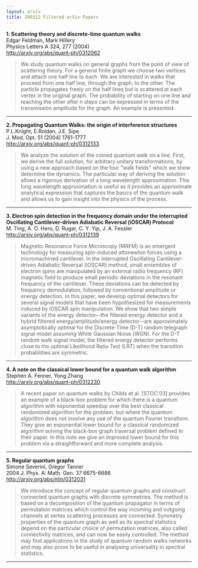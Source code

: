 ```yaml
---
layout: arxiv
title: 200312 Filtered arXiv Papers
---
```


**1.    Scattering theory and discrete-time quantum walks**  
Edgar Feldman, Mark Hillery  
Physics Letters A 324, 277 (2004)  
http://arxiv.org/abs/quant-ph/0312062  
<blockquote>
<p>
We study quantum walks on general graphs from the point of view of scattering theory. For a general finite graph we choose two vertices and attach one half line to each. We are interested in walks that proceed from one half line, through the graph, to the other. The particle propagates freely on the half lines but is scattered at each vertex in the original graph. The probability of starting on one line and reaching the other after n steps can be expressed in terms of the transmission amplitude for the graph. An example is presented.
</p>
</blockquote>

------

**2.    Propagating Quantum Walks: the origin of interference structures**  
P.L.Knight, E.Roldan, J.E. Sipe  
J. Mod. Opt. 51 (2004) 1761-1777  
http://arxiv.org/abs/quant-ph/0312133  
<blockquote>
<p>
We analyze the solution of the coined quantum walk on a line. First, we derive the full solution, for arbitrary unitary transformations, by using a new approach based on the four "walk fields" which we show determine the dynamics. The particular way of deriving the solution allows a rigorous derivation of a long wavelength approximation. This long wavelength approximation is useful as it provides an approximate analytical expression that captures the basics of the quantum walk and allows us to gain insight into the physics of the process.
</p>
</blockquote>

------

**3.    Electron spin detection in the frequency domain under the interrupted Oscillating Cantilever-driven Adiabatic Reversal (iOSCAR) Protocol**  
M. Ting, A. O. Hero, D. Rugar, C. Y. Yip, J. A. Fessler  
http://arxiv.org/abs/quant-ph/0312139  
<blockquote>
<p>
Magnetic Resonance Force Microscopy (MRFM) is an emergent technology for measuring spin-induced attonewton forces using a micromachined cantilever. In the interrupted Oscillating Cantilever-driven Adiabatic Reversal (iOSCAR) method, small ensembles of electron spins are manipulated by an external radio frequency (RF) magnetic field to produce small periodic deviations in the resonant frequency of the cantilever. These deviations can be detected by frequency demodulation, followed by conventional amplitude or energy detection. In this paper, we develop optimal detectors for several signal models that have been hypothesized for measurements induced by iOSCAR spin manipulation. We show that two simple variants of the energy detector--the filtered energy detector and a hybrid filtered energy/amplitude/energy detector--are approximately asymptotically optimal for the Discrete-Time (D-T) random telegraph signal model assuming White Gaussian Noise (WGN). For the D-T random walk signal model, the filtered energy detector performs close to the optimal Likelihood Ratio Test (LRT) when the transition probabilities are symmetric.
</p>
</blockquote>

------

**4.    A note on the classical lower bound for a quantum walk algorithm**  
Stephen A. Fenner, Yong Zhang  
http://arxiv.org/abs/quant-ph/0312230  
<blockquote>
<p>
A recent paper on quantum walks by Childs et al. [STOC'03] provides an example of a black-box problem for which there is a quantum algorithm with exponential speedup over the best classical randomized algorithm for the problem, but where the quantum algorithm does not involve any use of the quantum Fourier transform. They give an exponential lower bound for a classical randomized algorithm solving the black-box graph traversal problem defined in their paper. In this note we give an improved lower bound for this problem via a straightforward and more complete analysis.
</p>
</blockquote>

------

**5.    Regular quantum graphs**  
Simone Severini, Gregor Tanner  
2004 J. Phys. A: Math. Gen. 37 6675-6686  
http://arxiv.org/abs/nlin/0312031  
<blockquote>
<p>
We introduce the concept of regular quantum graphs and construct connected quantum graphs with discrete symmetries. The method is based on a decomposition of the quantum propagator in terms of permutation matrices which control the way incoming and outgoing channels at vertex scattering processes are connected. Symmetry properties of the quantum graph as well as its spectral statistics depend on the particular choice of permutation matrices, also called connectivity matrices, and can now be easily controlled. The method may find applications in the study of quantum random walks networks and may also prove to be useful in analysing universality in spectral statistics.
</p>
</blockquote>

------

